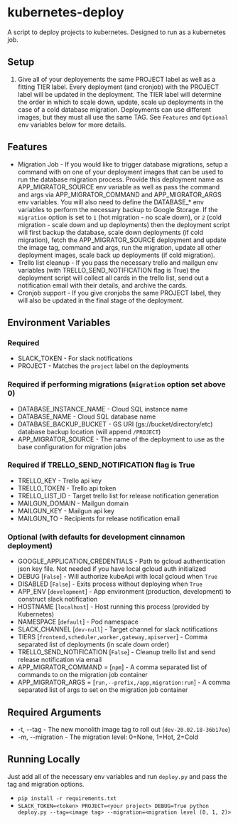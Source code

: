 # kubernetes-deploy

A script to deploy projects to kubernetes. Designed to run as a kubernetes job.

## Setup
1. Give all of your deployements the same PROJECT label as well as a fitting TIER label. Every deployment (and cronjob) with the PROJECT label will be updated in the deployment. The TIER label will determine the order in which to scale down, update, scale up deployments in the case of a cold database migration. Deployments can use different images, but they must all use the same TAG. See `Features` and `Optional` env variables below for more details.

## Features
-   Migration Job - If you would like to trigger database migrations, setup a command with on one of your deployment images that can be used to run the database migration process. Provide this deployment name as APP_MIGRATOR_SOURCE env variable as well as pass the command and args via APP_MIGRATOR_COMMAND and APP_MIGRATOR_ARGS env variables. You will also need to define the DATABASE_* env variables to perform the necessary backup to Google Storage. If the `migration` option is set to `1` (hot migration - no scale down), or `2` (cold migration - scale down and up deployments) then the deployment script will first backup the database, scale down deployments (if cold migration), fetch the APP_MIGRATOR_SOURCE deployment and update the image tag, command and args, run the migration, update all other deployment images, scale back up deployments (if cold migration).
-   Trello list cleanup - If you pass the necessary trello and mailgun env variables (with TRELLO_SEND_NOTIFICATION flag is True) the deployment script will collect all cards in the trello list, send out a notification email with their details, and archive the cards.
-   Cronjob support - If you give cronjobs the same PROJECT label, they will also be updated in the final stage of the deployment.

## Environment Variables

### Required

-   SLACK_TOKEN - For slack notifications
-   PROJECT - Matches the `project` label on the deployments

### Required if performing migrations (`migration` option set above 0)
-   DATABASE_INSTANCE_NAME - Cloud SQL instance name
-   DATABASE_NAME - Cloud SQL database name
-   DATABASE_BACKUP_BUCKET - GS URI (gs://bucket/directory/etc) database backup location (will append `/PROJECT`)
-   APP_MIGRATOR_SOURCE - The name of the deployment to use as the base configuration for migration jobs

### Required if TRELLO_SEND_NOTIFICATION flag is True

-   TRELLO_KEY - Trello api key
-   TRELLO_TOKEN - Trello api token
-   TRELLO_LIST_ID - Target trello list for release notification generation
-   MAILGUN_DOMAIN - Mailgun domain
-   MAILGUN_KEY - Mailgun api key
-   MAILGUN_TO - Recipients for release notification email

### Optional (with defaults for development cinnamon deployment)

-   GOOGLE_APPLICATION_CREDENTIALS - Path to gcloud authentication json key file. Not needed if you have local gcloud auth initialized
-   DEBUG [`False`] - Will authorize kubeApi with local gcloud when `True`
-   DISABLED [`False`] - Exits process without deploying when `True`
-   APP_ENV [`development`] - App environment (production, development) to construct slack notification
-   HOSTNAME [`localhost`] - Host running this process (provided by Kubernetes)
-   NAMESPACE [`default`] - Pod namespace
-   SLACK_CHANNEL [`dev-null`] - Target channel for slack notifications
-   TIERS [`frontend,scheduler,worker,gateway,apiserver`] - Comma separated list of deployments (in scale down order)
-   TRELLO_SEND_NOTIFICATION [`False`] - Cleanup trello list and send release notification via email
-   APP_MIGRATOR_COMMAND = [`npm`] - A comma separated list of commands to on the migration job container
-   APP_MIGRATOR_ARGS = [`run,--prefix,/app,migration:run`] - A comma separated list of args to set on the migration job container

## Required Arguments

-   -t, --tag - The new monolith image tag to roll out (`dev-20.02.18-36b17ee`)
-   -m, --migration - The migration level: 0=None, 1=Hot, 2=Cold

## Running Locally

Just add all of the necessary env variables and run `deploy.py` and pass the tag and migration options.

-   `pip install -r requirements.txt`
-   `SLACK_TOKEN=<token> PROJECT=<your project> DEBUG=True python deploy.py --tag=<image tag> --migration=<migration level (0, 1, 2)>`
